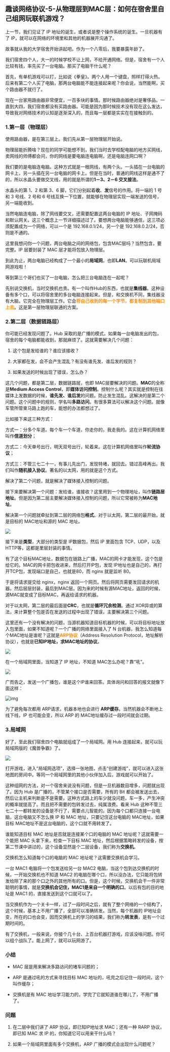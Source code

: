## 趣谈网络协议-5-从物理层到MAC层：如何在宿舍里自己组网玩联机游戏？

上一节，我们见证了 IP 地址的诞生，或者说是整个操作系统的诞生。一旦机器有了 IP，就可以在网络的环境里和其他的机器展开沟通了。 

故事就从我的大学宿舍开始讲起吧。作为一个八零后，我要暴露年龄了。 

我们宿舍四个人，大一的时候学校不让上网，不给开通网络。但是，宿舍有一个人比较有钱，率先买了一台电脑。那买了电脑干什么呢？ 

首先，有单机游戏可以打，比如说《拳皇》。两个人用一个键盘，照样打得火热。后来有第二个人买了电脑，那两台电脑能不能连接起来呢？你会说，当然能啊，买个路由器不就行了。 

现在一台家用路由器非常便宜，一百多块的事情。那时候路由器绝对是奢侈品。一直到大四，我们宿舍都没有买路由器。可能是因为那时候技术没有现在这么发达，导致我对网络技术的认知是逐渐深入的，而且每一层都是实实在在接触到的。 

### **1.第一层（物理层）**

使用路由器，是在第三层上。我们先从第一层物理层开始说。 

物理层能折腾啥？现在的同学可能想不到，我们当时去学校配电脑的地方买网线，卖网线的师傅都会问，你的网线是要电脑连电脑啊，还是电脑连网口啊？ 

我们要的是电脑连电脑。这种方式就是一根网线，有两个头。一头插在一台电脑的网卡上，另一头插在另一台电脑的网卡上。但是在当时，普通的网线这样是通不了的，所以水晶头要做交叉线，用的就是所谓的**1－3、2－6 交叉接法**。 

水晶头的第 1、2 和第 3、6 脚，它们分别起着**收**、**发**信号的作用。将一端的 1 号和 3 号线、2 号和 6 号线互换一下位置，就能够在物理层实现一端发送的信号，另一端能收到。 

当然电脑连电脑，除了网线要交叉，还需要配置这两台电脑的 IP 地址、子网掩码和默认网关。这三个概念上一节详细描述过了。要想两台电脑能够通信，这三项必须配置成为一个网络，可以一个是 192.168.0.1/24，另一个是 192.168.0.2/24，否则是不通的。 

这里我想问你一个问题，两台电脑之间的网络包，包含MAC层吗？当然包含，要完整。IP 层要封装了 MAC 层才能将包放入物理层。 

到此为止，两台电脑已经构成了一个最小的**局域网**，也即**LAN**。可以玩联机局域网游戏啦！ 

等到第三个哥们也买了一台电脑，怎么把三台电脑连在一起呢？ 

先别说交换机，当时交换机也贵。有一个叫作Hub的东西，也就是**集线器**。这种设备有多个口，可以将宿舍里的多台电脑连接起来。但是，和交换机不同，集线器没有大脑，它完全在物理层工作。它会<font color=#FF8C00>**将自己收到的每一个字节，都复制到其他端口上去**</font>。这是第一层物理层联通的方案。 

### **2.第二层（数据链路层）**

你可能已经发现问题了。Hub 采取的是广播的模式，如果每一台电脑发出的包，宿舍的每个电脑都能收到，那就麻烦了。这就需要解决几个问题： 

1. 这个包是发给谁的？谁应该接收？ 

2. 大家都在发，会不会产生混乱？有没有谁先发、谁后发的规则？ 

3. 如果发送的时候出现了错误，怎么办？ 

这几个问题，都是第二层，数据链路层，也即 MAC层要解决的问题。**MAC**的全称是**Medium Access Control**，即**媒体访问控制**。控制什么呢？其实就是控制在往媒体上发数据的时候，**谁先发、谁后发**的问题。防止发生混乱。这解决的是第二个问题。这个问题中的规则，学名叫**多路访问**。有很多算法可以解决这个问题。就像车管所管束马路上跑的车，能想的办法都想过了。 

比如接下来这三种方式： 

方式一：分多个车道。每个车一个车道，你走你的，我走我的。这在计算机网络里叫作**信道划分**； 

方式二：今天单号出行，明天双号出行，轮着来。这在计算机网络里叫作**轮流协议**； 

方式三：不管三七二十一，有事儿先出门，发现特堵，就回去。错过高峰再出。我们叫作**随机接入协议**。著名的以太网，用的就是这个方式。 

解决了第二个问题，就是解决了媒体接入控制的问题。 

接下来要解决第一个问题：发给谁，谁接收？这里用到一个物理地址，叫作**链路层地址**。但是因为第二层主要解决媒体接入控制的问题，所以它常被称为**MAC地址**。 

解决第一个问题就牵扯到第二层的网络包**格式**。对于以太网，第二层的最开始，就是目标的 MAC地址和源的 MAC 地址。 

![](images/NetworkProtocol-05-01.jpg)

接下来是**类型**，大部分的类型是 IP数据包，然后 IP 里面包含 TCP、UDP，以及HTTP等，这都是里层封装的事情。 

有了这个目标MAC地址，数据包在链路上广播，MAC的网卡才能发现，这个包是给它的。MAC的网卡把包收进来，然后打开IP包，发现 IP地址也是自己的，再打开TCP包，发现端口是自己，也就是80，而 nginx 就是监听 80。 

于是将请求提交给 nginx，nginx 返回一个网页。然后将网页需要发回请求的机器。然后层层封装，最后到MAC层。因为来的时候有源MAC地址，返回的时候，源MAC就变成了目标MAC，再返给请求的机器。 

对于以太网，第二层的最后面是**CRC**，也就是**循环冗余检测**。通过 XOR异或的算法，来计算整个包是否在发送的过程中出现了错误，主要解决第三个问题。 

这里还有一个没有解决的问题，当源机器知道目标机器的时候，可以将目标地址放入包里面，如果不知道呢？一个广播的网络里面接入了 N 台机器，我怎么知道每个MAC地址是谁呢？这就是<font color=#FF8C00>**ARP协议**</font>（Address Resolution Protocol，地址解析协议），也就是**已知IP地址，求MAC地址的协议**。 

![](images/NetworkProtocol-05-02.jpg)

在一个局域网里面，当知道了 IP 地址，不知道 MAC怎么办呢？靠“吼”。

![](images/NetworkProtocol-05-03.jpg)

广而告之，发送一个广播包，谁是这个IP谁来回答。具体询问和回答的报文就像下面这样： 



![img](images/NetworkProtocol-05-04.jpg)



为了避免每次都用 ARP请求，机器本地也会进行 **ARP缓存**。当然机器会不断地上线下线，IP 也可能会变，所以 ARP 的 MAC地址缓存过一段时间就会过期。 



### **3.局域网**

好了，至此我们宿舍四个电脑就组成了一个局域网。用 Hub 连接起来，就可以玩局域网版的《魔兽争霸》了。 

![](images/NetworkProtocol-05-05.jpg)

打开游戏，进入“局域网选项”，选择一张地图，点击“创建游戏”，就可以进入这张地图的房间中。等同一个局域网里的其他小伙伴加入后，游戏就可以开始了。 

这种组网的方法，对一个宿舍来说没有问题，但是一旦机器数目增多，问题就出现了。因为 Hub 是广播的，不管某个接口是否需要，所有的 Bit 都会被发送出去，然后让主机来判断是不是需要。这种方式路上的车少就没问题，车一多，产生冲突的概率就提高了。而且把不需要的包转发过去，纯属浪费。看来 Hub 这种不管三七二十一都转发的设备是不行了，需要点儿智能的。因为每个口都只连接一台电脑，这台电脑又不怎么换 IP 和 MAC 地址，只要记住这台电脑的 MAC地址，如果目标 MAC地址不是这台电脑的，这个口就不用转发了。 

谁能知道目标 MAC 地址是否就是连接某个口的电脑的 MAC 地址呢？这就需要一个能把 MAC 头拿下来，检查一下目标 MAC 地址，然后根据策略转发的设备，按第二节课中讲过的，这个设备显然是个二层设备，我们称为**交换机**。 

交换机怎么知道每个口的电脑的 MAC 地址呢？这需要交换机会学习。 

一台 MAC1 电脑将一个包发送给另一台 MAC2 电脑，当这个包到达交换机的时候，一开始交换机也不知道 MAC2 的电脑在哪个口，所以没办法，它只能将包转发给除了来的那个口之外的其他所有的口。但是，这个时候，交换机会干一件非常聪明的事情，就是**交换机会记住，MAC1是来自一个明确的口**。以后有包的目的地址是 MAC1 的，直接发送到这个口就可以了。 

当交换机作为一个关卡一样，过了一段时间之后，就有了整个网络的一个结构了，这个时候，基本上不用广播了，全部可以准确转发。当然，每个机器的 IP地址会变，所在的口也会变，因而交换机上的学习的结果，我们称为**转发表**，是有一个过期时间的。 

有了交换机，一般来说，你接个几十台、上百台机器打游戏，应该没啥问题。你可以组个战队了。能上网了，就可以玩网游了。 

### **小结**

- MAC 层是用来解决多路访问的堵车问题的； 

- ARP 是通过吼的方式来寻找目标 MAC 地址的，吼完之后记住一段时间，这个叫作缓存； 

- 交换机是有 MAC 地址学习能力的，学完了它就知道谁在哪儿了，不用广播了。 

### 问题

1. 在二层中我们讲了 ARP 协议，即已知IP地址求 MAC；还有一种 RARP 协议，即已知 MAC 求 IP 的，你知道它可以用来干什么吗？ 

2. 如果一个局域网里面有多个交换机，ARP 广播的模式会出现什么问题呢？ 